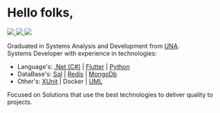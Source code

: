 <h1>Hello folks,</h1>
<p>
  <a href="https://www.linkedin.com/in/danhpaiva/" target="_blank" title="LinkedIn">
    <img src="https://img.shields.io/static/v1?style=flat-square&logo=linkedin&label=&message=Daniel+Paiva&color=3350A6">
  </a>
  <a href="mailto:danhpaiva@outlook.com" target="_blank" title="E-mail">
    <img src="https://img.shields.io/static/v1?style=flat-square&logo=microsoft&label=&message=danhpaiva@outlook.com&color=3350A6">
  </a>
  <a href="https://twitter.com/danhpaiva" target="_blank" title="Twitter">
    <img src="https://img.shields.io/static/v1?style=flat-square&logo=twitter&logoColor=white&label=&message=@danhpaiva&color=3350A6">
  </a>
</p>

<p>Graduated in Systems Analysis and Development from 
  <a href="https://www.una.br/" target="_blank" title="UNA">UNA</a>.<br>
Systems Developer with experience in technologies:

* Language's: [.Net (C#)](https://github.com/danhpaiva?tab=repositories&q=&type=&language=c%23&sort=) | [Flutter](https://github.com/danhpaiva?tab=repositories&q=&type=&language=dart&sort=) | [Python](https://github.com/danhpaiva?tab=repositories&q=&type=&language=python&sort=)
* DataBase's: [Sql](https://github.com/danhpaiva?tab=repositories&q=&type=&language=tsql&sort=) | [Redis](https://github.com/danhpaiva/net-redis-example-key-value) | [MongoDb](https://github.com/danhpaiva/net-api-mongodb)
* Other's: [XUnit](https://github.com/danhpaiva/diplomator-net) | Docker | [UML](https://github.com/danhpaiva/university-diagram-plantUml)

Focused on Solutions that use the best technologies to deliver quality to projects.<br>
</p>
